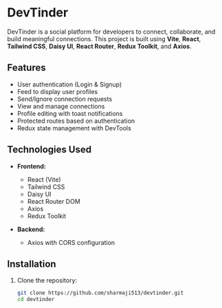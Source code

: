 # DevTinder

DevTinder is a social platform for developers to connect, collaborate, and build meaningful connections. This project is built using **Vite**, **React**, **Tailwind CSS**, **Daisy UI**, **React Router**, **Redux Toolkit**, and **Axios**.

## Features

- User authentication (Login & Signup)
- Feed to display user profiles
- Send/Ignore connection requests
- View and manage connections
- Profile editing with toast notifications
- Protected routes based on authentication
- Redux state management with DevTools


## Technologies Used

- **Frontend:**
  - React (Vite)
  - Tailwind CSS
  - Daisy UI
  - React Router DOM
  - Axios
  - Redux Toolkit
  
- **Backend:**
  - Axios with CORS configuration

## Installation

1. Clone the repository:
   ```bash
   git clone https://github.com/sharmaji513/devtinder.git
   cd devtinder
